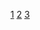 [1](https://zhuanlan.zhihu.com/p/30844905)
[2](https://www.jiqizhixin.com/articles/2018-12-14-4)
[3](https://www.cnblogs.com/wuliytTaotao/p/9512963.html)

